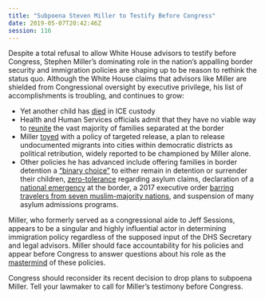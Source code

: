 ```yaml
---
title: "Subpoena Steven Miller to Testify Before Congress"
date: 2019-05-07T20:42:46Z
session: 116
---
```

Despite a total refusal to allow White House advisors to testify before Congress, Stephen Miller’s dominating role in the nation’s appalling border security and immigration policies are shaping up to be reason to rethink the status quo. Although the White House claims that advisors like Miller are shielded from Congressional oversight by executive privilege, his list of accomplishments is troubling, and continues to grow:

- Yet another child has [died](https://www.nbcnews.com/news/us-news/16-year-old-unaccompanied-migrant-boy-dies-while-u-s-n1000821) in ICE custody 
- Health and Human Services officials admit that they have no viable way to [reunite](https://www.nbcnews.com/politics/immigration/emails-show-trump-admin-had-no-way-link-separated-migrant-n1000746) the vast majority of families separated at the border
- Miller [toyed](https://www.washingtonpost.com/powerpost/democrats-take-aim-at-miller-as-questions-persist-about-sanctuary-city-targeting/2019/04/14/61824ef4-5ed5-11e9-9ff2-abc984dc9eec_story.html?utm_term=.a2dd61a02d38) with a policy of targeted release, a plan to release undocumented migrants into cities within democratic districts as political retribution, widely reported to be championed by Miller alone.
- Other policies he has advanced include offering families in border detention a [“binary choice”](https://www.politico.com/story/2019/04/10/trump-family-separation-binary-choice-1266675) to either remain in detention or surrender their children, [zero-tolerance](https://www.nytimes.com/2018/06/16/us/politics/family-separation-trump.html) regarding asylum claims, declaration of a [national emergency](https://www.nytimes.com/2019/02/15/us/politics/national-emergency-trump.html) at the border, a 2017 executive order [barring travelers from seven muslim-majority nations](https://www.theguardian.com/us-news/2017/mar/15/stephen-miller-new-trump-travel-ban), and suspension of many asylum admissions programs. 

Miller, who formerly served as a congressional aide to Jeff Sessions, appears to be a singular and highly influential actor in determining immigration policy regardless of the supposed input of the DHS Secretary and legal advisors. Miller should face accountability for his policies and appear before Congress to answer questions about his role as the [mastermind](https://www.newsweek.com/will-stephen-miller-testify-congress-controversial-white-house-immigration-1396106) of these policies.  

Congress should reconsider its recent decision to drop plans to subpoena Miller. Tell your lawmaker to call for Miller’s testimony before Congress. 
